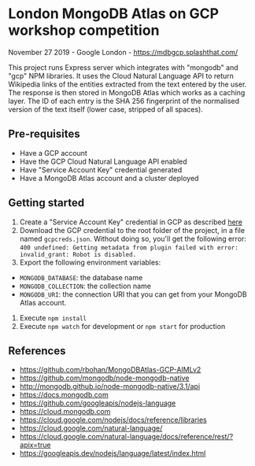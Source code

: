 # London MongoDB Atlas on GCP workshop competition

November 27 2019 - Google London - https://mdbgcp.splashthat.com/

This project runs Express server which integrates with "mongodb" and "gcp" NPM libraries. It uses the Cloud Natural Language API to return Wikipedia links of the entities extracted from the text entered by the user. The response is then stored in MongoDB Atlas which works as a caching layer. The ID of each entry is the SHA 256 fingerprint of the normalised version of the text itself (lower case, stripped of all spaces).

## Pre-requisites
* Have a GCP account
* Have the GCP Cloud Natural Language API enabled
* Have "Service Account Key" credential generated
* Have a MongoDB Atlas account and a cluster deployed

## Getting started
1. Create a "Service Account Key" credential in GCP as described [here](https://github.com/rbohan/MongoDBAtlas-GCP-AIMLv2/blob/master/Guides/GCPProjectAndVisionSetup.md)
1. Download the GCP credential to the root folder of the project, in a file named `gcpcreds.json`. Without doing so, you'll get the following error: `400 undefined: Getting metadata from plugin failed with error: invalid_grant: Robot is disabled.`
1. Export the following environment variables:
  * `MONGODB_DATABASE`: the database name
  * `MONGODB_COLLECTION`: the collection name
  * `MONGODB_URI`: the connection URI that you can get from your MongoDB Atlas account.
1. Execute `npm install`
1. Execute `npm watch` for development or `npm start` for production

## References
* https://github.com/rbohan/MongoDBAtlas-GCP-AIMLv2
* https://github.com/mongodb/node-mongodb-native
* http://mongodb.github.io/node-mongodb-native/3.1/api
* https://docs.mongodb.com
* https://github.com/googleapis/nodejs-language
* https://cloud.mongodb.com
* https://cloud.google.com/nodejs/docs/reference/libraries
* https://cloud.google.com/natural-language/
* https://cloud.google.com/natural-language/docs/reference/rest/?apix=true
* https://googleapis.dev/nodejs/language/latest/index.html
